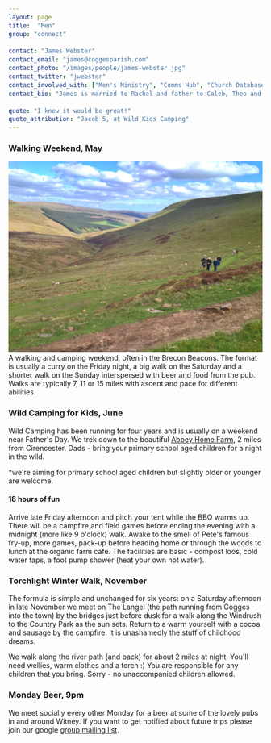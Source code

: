 ```yaml
---
layout: page
title:  "Men"
group: "connect"

contact: "James Webster"
contact_email: "james@coggesparish.com"
contact_photo: "/images/people/james-webster.jpg"
contact_twitter: "jwebster"
contact_involved_with: ["Men's Ministry", "Comms Hub", "Church Database", "New Wine"]
contact_bio: "James is married to Rachel and father to Caleb, Theo and Alicia. He runs Croftsware Ltd helping startups, SMEs, and charities with their technology and business problems."

quote: "I knew it would be great!"
quote_attribution: "Jacob 5, at Wild Kids Camping"
---
```



### Walking Weekend, May
![Walking in the Black Mountains 2013](/images/black_mountains.jpg) A walking and camping weekend, often in the Brecon Beacons. The format is usually a curry on the Friday night, a big walk on the Saturday and a shorter walk on the Sunday interspersed with beer and food from the pub. Walks are typically 7, 11 or 15 miles with ascent and pace for different abilities.



### Wild Camping for Kids, June
Wild Camping has been running for four years and is usually on a weekend near Father's Day. We trek down to the beautiful [Abbey Home Farm](http://www.theorganicfarmshop.co.uk/), 2 miles from Cirencester. Dads - bring your primary school aged children for a night in the wild.

*we're aiming for primary school aged children but slightly older or younger are welcome.

#### 18 hours of fun
Arrive late Friday afternoon and pitch your tent while the BBQ warms up. There will be a campfire and field games before ending the evening with a midnight (more like 9 o'clock) walk. Awake to the smell of Pete's famous fry-up, more games, pack-up before heading home or through the woods to lunch at the organic farm cafe. The facilities are basic - compost loos, cold water taps, a foot pump shower (heat your own hot water).



### Torchlight Winter Walk, November
The formula is simple and unchanged for six years: on a Saturday afternoon in late November we meet on The Langel (the path running from Cogges into the town) by the bridges just before dusk for a walk along the Windrush to the Country Park as the sun sets. Return to a warm yourself with a cocoa and sausage by the campfire. It is unashamedly the stuff of childhood dreams.

We walk along the river path (and back) for about 2 miles at night. You'll need wellies, warm clothes and a torch :) You are responsible for any children that you bring. Sorry - no unaccompanied children allowed.



### Monday Beer, 9pm

We meet socially every other Monday for a beer at some of the lovely pubs in and around Witney. If you want to get notified about future trips please join our google [group mailing list](https://groups.google.com/forum/?hl=en#!forum/monday-beer).


